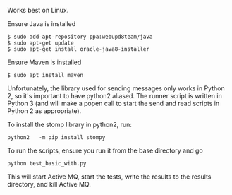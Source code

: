 Works best on Linux.

Ensure Java is installed
```
$ sudo add-apt-repository ppa:webupd8team/java
$ sudo apt-get update
$ sudo apt-get install oracle-java8-installer
```

Ensure Maven is installed
```
$ sudo apt install maven
```

Unfortunately, the library used for sending messages only works in Python 2, so it's important to have python2 aliased. The runner script is written in Python 3 (and will make a popen call to start the send and read scripts in Python 2 as appropriate).

To install the stomp library in python2, run:
```
python2   -m pip install stompy
```

To run the scripts, ensure you run it from the base directory and go
```
python test_basic_with.py
```

This will start Active MQ, start the tests, write the results to the results directory, and kill Active MQ.